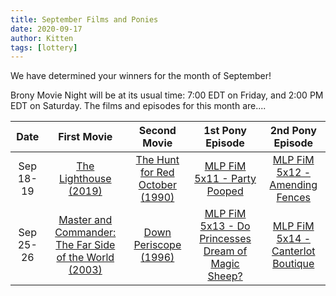 ```yaml
---
title: September Films and Ponies
date: 2020-09-17
author: Kitten
tags: [lottery]
---
```


We have determined your winners for the month of September!

Brony Movie Night will be at its usual time: 7:00 EDT on Friday, and 2:00 PM EDT on Saturday. The films and episodes for this month are....

| Date | First Movie | Second Movie | 1st Pony Episode | 2nd Pony Episode |
| :----------: | :---------------: | :---------------: | :---------------: | :---------------: | 
| Sep 18-19 | [The Lighthouse (2019)][m1] | [The Hunt for Red October (1990)][m2] | [MLP FiM 5x11 - Party Pooped][p1] | [MLP FiM 5x12 - Amending Fences][p2] |
| Sep 25-26 | [Master and Commander: The Far Side of the World (2003)][m3] | [Down Periscope (1996)][m4] | [MLP FiM 5x13 - Do Princesses Dream of Magic Sheep?][p3] | [MLP FiM 5x14 - Canterlot Boutique][p4] |


[m1]: https://www.imdb.com/title/tt7984734/
[m2]: https://www.imdb.com/title/tt0099810/
[m3]: https://www.imdb.com/title/tt0311113/
[m4]: https://www.imdb.com/title/tt0116130/
[p1]: https://www.imdb.com/title/tt4534308/
[p2]: https://www.imdb.com/title/tt4534316/
[p3]: https://www.imdb.com/title/tt4534320/
[p4]: https://www.imdb.com/title/tt4534322/
